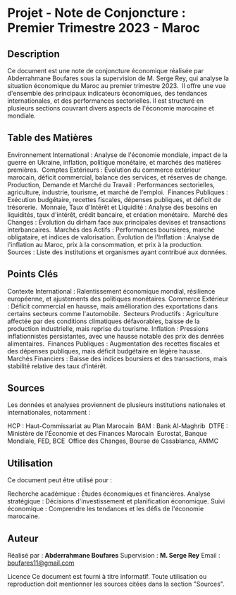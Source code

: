# Projet - Note de Conjoncture : Premier Trimestre 2023 - Maroc ​

## Description
Ce document est une note de conjoncture économique réalisée par Abderrahmane Boufares sous la supervision de M. Serge Rey, qui analyse la situation économique du Maroc au premier trimestre 2023. ​ Il offre une vue d'ensemble des principaux indicateurs économiques, des tendances internationales, et des performances sectorielles. Il est structuré en plusieurs sections couvrant divers aspects de l'économie marocaine et mondiale.

## Table des Matières

Environnement International : Analyse de l'économie mondiale, impact de la guerre en Ukraine, inflation, politique monétaire, et marchés des matières premières. ​
Comptes Extérieurs : Évolution du commerce extérieur marocain, déficit commercial, balance des services, et réserves de change. ​
Production, Demande et Marché du Travail : Performances sectorielles, agriculture, industrie, tourisme, et marché de l'emploi. ​
Finances Publiques : Exécution budgétaire, recettes fiscales, dépenses publiques, et déficit de trésorerie. ​
Monnaie, Taux d'Intérêt et Liquidité : Analyse des besoins en liquidités, taux d'intérêt, crédit bancaire, et création monétaire. ​
Marché des Changes : Évolution du dirham face aux principales devises et transactions interbancaires. ​
Marchés des Actifs : Performances boursières, marché obligataire, et indices de valorisation.
Évolution de l'Inflation : Analyse de l'inflation au Maroc, prix à la consommation, et prix à la production. ​
Sources : Liste des institutions et organismes ayant contribué aux données.


## Points Clés

Contexte International : Ralentissement économique mondial, résilience européenne, et ajustements des politiques monétaires. ​
Commerce Extérieur : Déficit commercial en hausse, mais amélioration des exportations dans certains secteurs comme l'automobile. ​
Secteurs Productifs : Agriculture affectée par des conditions climatiques défavorables, baisse de la production industrielle, mais reprise du tourisme.
Inflation : Pressions inflationnistes persistantes, avec une hausse notable des prix des denrées alimentaires. ​
Finances Publiques : Augmentation des recettes fiscales et des dépenses publiques, mais déficit budgétaire en légère hausse. ​
Marchés Financiers : Baisse des indices boursiers et des transactions, mais stabilité relative des taux d'intérêt.


## Sources
Les données et analyses proviennent de plusieurs institutions nationales et internationales, notamment :

HCP : Haut-Commissariat au Plan Marocain ​
BAM : Bank Al-Maghrib ​
DTFE : Ministère de l'Économie et des Finances Marocain ​
Eurostat, Banque Mondiale, FED, BCE ​
Office des Changes, Bourse de Casablanca, AMMC ​


## Utilisation
Ce document peut être utilisé pour :

Recherche académique : Études économiques et financières.
Analyse stratégique : Décisions d'investissement et planification économique.
Suivi économique : Comprendre les tendances et les défis de l'économie marocaine. ​


## Auteur

Réalisé par : **Abderrahmane Boufares**
Supervision : **M. Serge Rey**
Email : boufares11@gmail.com

Licence
Ce document est fourni à titre informatif. Toute utilisation ou reproduction doit mentionner les sources citées dans la section "Sources".


